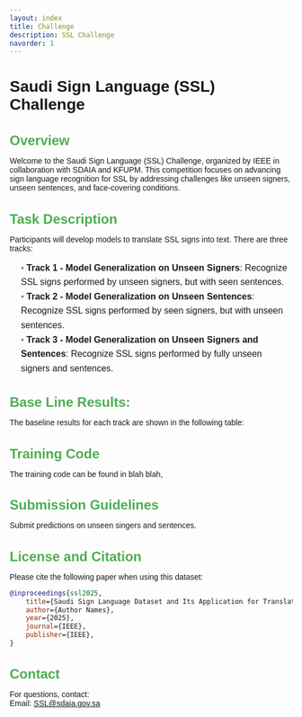 ```yaml
---
layout: index
title: Challenge
description: SSL Challenge
navorder: 1
---
```


# Saudi Sign Language (SSL) Challenge

## Overview
Welcome to the Saudi Sign Language (SSL) Challenge, organized by IEEE in collaboration with SDAIA and KFUPM. This competition focuses on advancing sign language recognition for SSL by addressing challenges like unseen signers, unseen sentences, and face-covering conditions.

## Task Description
Participants will develop models to translate SSL signs into text. There are three tracks:

- **Track 1 - Model Generalization on Unseen Signers**: Recognize SSL signs performed by unseen signers, but with seen sentences.
- **Track 2 - Model Generalization on Unseen Sentences**: Recognize SSL signs performed by seen signers, but with unseen sentences.
- **Track 3 - Model Generalization on Unseen Signers and Sentences**: Recognize SSL signs performed by fully unseen signers and sentences.

## Base Line Results:
The baseline results for each track are shown in the following table:


## Training Code
The training code can be found in blah blah, 

## Submission Guidelines
Submit predictions on unseen singers and sentences. 

## License and Citation
Please cite the following paper when using this dataset:
```bibtex
@inproceedings{ssl2025,
    title={Saudi Sign Language Dataset and Its Application for Translation Using Pretrained T5 Models},
    author={Author Names},
    year={2025},
    journal={IEEE},
    publisher={IEEE},
}
```

## Contact
For questions, contact:  
Email: [SSL@sdaia.gov.sa](mailto:SSL@sdaia.gov.sa)


<html lang="en">
<head>
  <meta charset="UTF-8">
  <meta name="viewport" content="width=device-width, initial-scale=1.0">
  <title>Styled List</title>
  <style>
    body {
      font-family: Arial, sans-serif;
      margin: 20px;
    }
    .list-container {
      background-color: #f9f9f9;
      border: 1px solid #ddd;
      padding: 15px;
      border-radius: 8px;
      box-shadow: 0 2px 8px rgba(0, 0, 0, 0.1);
    }
    h2 {
      color: #4CAF50;
      font-size: 24px;
      margin-bottom: 10px;
    }
    ul {
      list-style-type: none;
      padding-left: 20px;
    }
    li {
      font-size: 16px;
      line-height: 1.6;
    }
    li::before {
      content: "• ";
      color: #4CAF50;
    }
    .sub-list {
      margin-left: 20px;
      font-size: 14px;
      color: #555;
    }
  </style>
</head>
<body>
